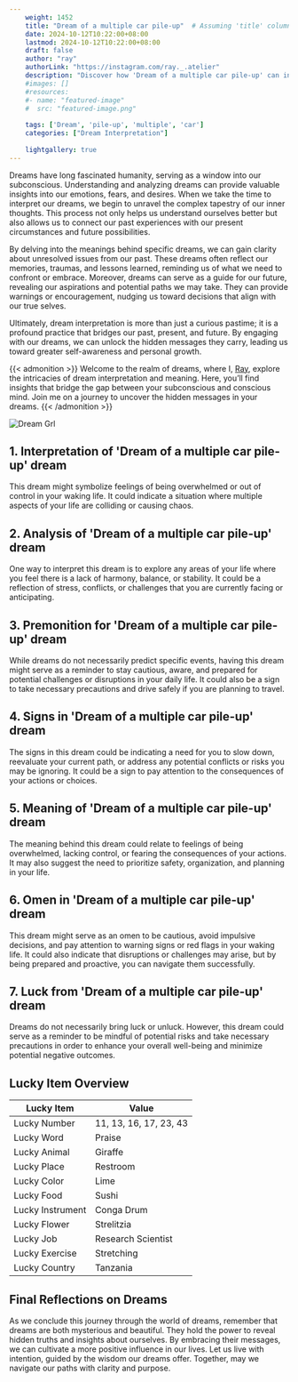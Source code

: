 ```yaml
---
    weight: 1452
    title: "Dream of a multiple car pile-up"  # Assuming 'title' column exists
    date: 2024-10-12T10:22:00+08:00
    lastmod: 2024-10-12T10:22:00+08:00
    draft: false
    author: "ray"
    authorLink: "https://instagram.com/ray._.atelier"
    description: "Discover how 'Dream of a multiple car pile-up' can interpret your future and uncover its significant meanings in your life."
    #images: []
    #resources:
    #- name: "featured-image"
    #  src: "featured-image.png"
    
    tags: ['Dream', 'pile-up', 'multiple', 'car']
    categories: ["Dream Interpretation"]
    
    lightgallery: true
---
```

    
Dreams have long fascinated humanity, serving as a window into our subconscious. Understanding and analyzing dreams can provide valuable insights into our emotions, fears, and desires. When we take the time to interpret our dreams, we begin to unravel the complex tapestry of our inner thoughts. This process not only helps us understand ourselves better but also allows us to connect our past experiences with our present circumstances and future possibilities.

By delving into the meanings behind specific dreams, we can gain clarity about unresolved issues from our past. These dreams often reflect our memories, traumas, and lessons learned, reminding us of what we need to confront or embrace. Moreover, dreams can serve as a guide for our future, revealing our aspirations and potential paths we may take. They can provide warnings or encouragement, nudging us toward decisions that align with our true selves.

Ultimately, dream interpretation is more than just a curious pastime; it is a profound practice that bridges our past, present, and future. By engaging with our dreams, we can unlock the hidden messages they carry, leading us toward greater self-awareness and personal growth.

{{< admonition >}}
Welcome to the realm of dreams, where I, [Ray](https://instagram.com/ray._.atelier), explore the intricacies of dream interpretation and meaning. Here, you’ll find insights that bridge the gap between your subconscious and conscious mind. Join me on a journey to uncover the hidden messages in your dreams.
{{< /admonition >}}

![Dream Grl](https://cdn.pixabay.com/photo/2017/11/02/03/35/gothic-2910057_1280.jpg "Dream Grl")

## 1. Interpretation of 'Dream of a multiple car pile-up' dream
 This dream might symbolize feelings of being overwhelmed or out of control in your waking life. It could indicate a situation where multiple aspects of your life are colliding or causing chaos.

## 2. Analysis of 'Dream of a multiple car pile-up' dream
 One way to interpret this dream is to explore any areas of your life where you feel there is a lack of harmony, balance, or stability. It could be a reflection of stress, conflicts, or challenges that you are currently facing or anticipating.

## 3. Premonition for 'Dream of a multiple car pile-up' dream
 While dreams do not necessarily predict specific events, having this dream might serve as a reminder to stay cautious, aware, and prepared for potential challenges or disruptions in your daily life. It could also be a sign to take necessary precautions and drive safely if you are planning to travel.

## 4. Signs in 'Dream of a multiple car pile-up' dream
 The signs in this dream could be indicating a need for you to slow down, reevaluate your current path, or address any potential conflicts or risks you may be ignoring. It could be a sign to pay attention to the consequences of your actions or choices.

## 5. Meaning of 'Dream of a multiple car pile-up' dream
 The meaning behind this dream could relate to feelings of being overwhelmed, lacking control, or fearing the consequences of your actions. It may also suggest the need to prioritize safety, organization, and planning in your life.

## 6. Omen in 'Dream of a multiple car pile-up' dream
 This dream might serve as an omen to be cautious, avoid impulsive decisions, and pay attention to warning signs or red flags in your waking life. It could also indicate that disruptions or challenges may arise, but by being prepared and proactive, you can navigate them successfully.

## 7. Luck from 'Dream of a multiple car pile-up' dream
 Dreams do not necessarily bring luck or unluck. However, this dream could serve as a reminder to be mindful of potential risks and take necessary precautions in order to enhance your overall well-being and minimize potential negative outcomes.

## Lucky Item Overview
| Lucky Item          | Value              |
|---------------|--------------------|
| Lucky Number        | 11, 13, 16, 17, 23, 43  |
| Lucky Word          | Praise |
| Lucky Animal        | Giraffe |
| Lucky Place         | Restroom     |
| Lucky Color         | Lime     |
| Lucky Food          | Sushi      |
| Lucky Instrument    | Conga Drum |
| Lucky Flower        | Strelitzia    |
| Lucky Job           | Research Scientist       |
| Lucky Exercise      | Stretching  |
| Lucky Country       | Tanzania    |


##  Final Reflections on Dreams

As we conclude this journey through the world of dreams, remember that dreams are both mysterious and beautiful. They hold the power to reveal hidden truths and insights about ourselves. By embracing their messages, we can cultivate a more positive influence in our lives. Let us live with intention, guided by the wisdom our dreams offer. Together, may we navigate our paths with clarity and purpose.
